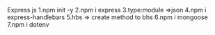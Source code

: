 Express js
1.npm init -y
2.npm i express
3.type:module  =>json
4.npm i express-handlebars
5.hbs => create method to bhs
6.npm i mongoose
7.npm i dotenv
